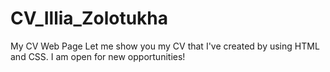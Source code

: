 # CV_Illia_Zolotukha
My CV Web Page
Let me show you my CV that I've created by using HTML and CSS. I am open for new opportunities!
